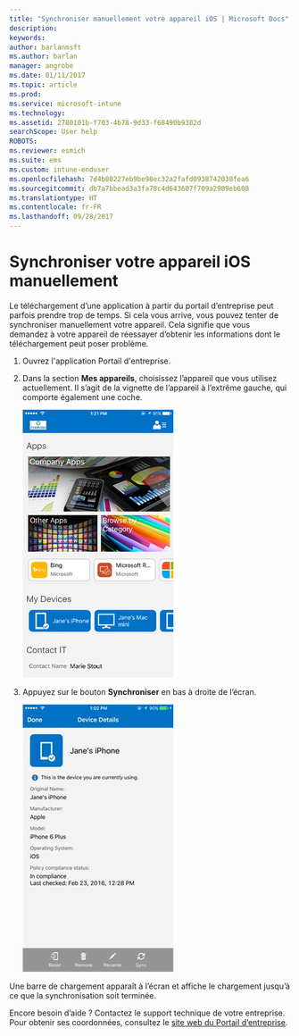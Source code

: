 ```yaml
---
title: "Synchroniser manuellement votre appareil iOS | Microsoft Docs"
description: 
keywords: 
author: barlanmsft
ms.author: barlan
manager: angrobe
ms.date: 01/11/2017
ms.topic: article
ms.prod: 
ms.service: microsoft-intune
ms.technology: 
ms.assetid: 2780101b-f703-4b78-9d33-f68490b9382d
searchScope: User help
ROBOTS: 
ms.reviewer: esmich
ms.suite: ems
ms.custom: intune-enduser
ms.openlocfilehash: 7d4b80227eb9be98ec32a2fafd0938742038fea6
ms.sourcegitcommit: db7a7bbead3a3fa78c4d643607f709a2909eb608
ms.translationtype: HT
ms.contentlocale: fr-FR
ms.lasthandoff: 09/28/2017
---
```

# <a name="sync-your-ios-device-manually"></a>Synchroniser votre appareil iOS manuellement

Le téléchargement d’une application à partir du portail d’entreprise peut parfois prendre trop de temps. Si cela vous arrive, vous pouvez tenter de synchroniser manuellement votre appareil. Cela signifie que vous demandez à votre appareil de réessayer d’obtenir les informations dont le téléchargement peut poser problème.

1. Ouvrez l'application Portail d'entreprise.

2. Dans la section **Mes appareils**, choisissez l’appareil que vous utilisez actuellement. Il s’agit de la vignette de l’appareil à l’extrême gauche, qui comporte également une coche.

    ![Écran de l’appareil avec la section Mes appareils](./media/ios-sync-1-comp-portal-apps.png)

3. Appuyez sur le bouton **Synchroniser** en bas à droite de l’écran.

    ![Détails de l’appareil avec le bouton Synchroniser](./media/ios-sync-2-sync-button.png)

Une barre de chargement apparaît à l’écran et affiche le chargement jusqu’à ce que la synchronisation soit terminée.

Encore besoin d’aide ? Contactez le support technique de votre entreprise. Pour obtenir ses coordonnées, consultez le [site web du Portail d’entreprise](https://portal.manage.microsoft.com).
